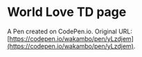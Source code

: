 # World Love TD page

A Pen created on CodePen.io. Original URL: [https://codepen.io/wakambo/pen/yLzdjem](https://codepen.io/wakambo/pen/yLzdjem).


